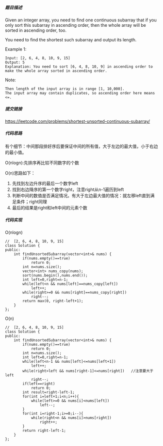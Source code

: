 ##### 题目描述
Given an integer array, you need to find one continuous subarray that if you only sort this subarray in ascending order, then the whole array will be sorted in ascending order, too.

You need to find the shortest such subarray and output its length.

Example 1:
```
Input: [2, 6, 4, 8, 10, 9, 15]
Output: 5
Explanation: You need to sort [6, 4, 8, 10, 9] in ascending order to make the whole array sorted in ascending order.
```
Note:
```
Then length of the input array is in range [1, 10,000].
The input array may contain duplicates, so ascending order here means <=.
```

##### 提交链接

https://leetcode.com/problems/shortest-unsorted-continuous-subarray/


##### 代码思路


有个细节：中间那段排好序后要保证中间的所有值，大于左边的最大值，小于右边的最小值。

O(nlogn):先排序再比较不同数字的个数


O(n)思路如下：
1. 先找到左边升序的最后一个数字left
2. 找到右边降序的第一个数字right，注意right从n-1遍历到left
3. 判断中间的数值是否满足情况。有大于左边最大值的情况：就左移left直到满足条件；right同理
4. 最后的结果是right和left中间的元素个数


##### 代码实现
O(nlogn)
```
//  [2, 6, 4, 8, 10, 9, 15]
class Solution {
public:
    int findUnsortedSubarray(vector<int>& nums) {
        if(nums.empty()==true)
            return 0;
        int n=nums.size();
        vector<int> nums_copy(nums);
        sort(nums.begin(),nums.end());
        int left=0,right=n-1;
        while(left<n && nums[left]==nums_copy[left])
            left++;
        while(right>=0 && nums[right]==nums_copy[right])
            right--;
        return max(0, right-left+1);
    }
};

```


O(n)
```
//  [2, 6, 4, 8, 10, 9, 15]
class Solution {
public:
    int findUnsortedSubarray(vector<int>& nums) {
        if(nums.empty()==true)
            return 0;
        int n=nums.size();
        int left=0,right=n-1;
        while(left<n-1 && nums[left]<=nums[left+1])
            left++;
        while(right>left && nums[right-1]<=nums[right])   //注意要大于left
            right--;
        if(left==right)
            return 0;
        int result=right-left-1;
        for(int i=left+1;i<n;i++){
            while(left>=0 && nums[i]<nums[left])
                left--;
        }
        for(int i=right-1;i>=0;i--){
            while(right<n && nums[i]>nums[right])
                right++;
        }
        return right-left-1;
    }
};



```
